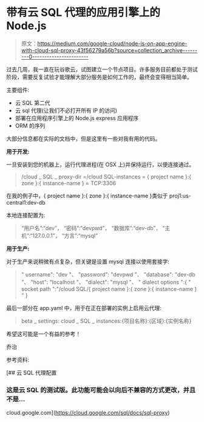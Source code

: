 # 带有云 SQL 代理的应用引擎上的 Node.js

> 原文：<https://medium.com/google-cloud/node-js-on-app-engine-with-cloud-sql-proxy-43f56279a56b?source=collection_archive---------0----------------------->

过去几周，我一直在玩谷歌云，试图建立一个节点项目。许多服务目前都处于测试阶段，需要反复试验才能理解大部分服务是如何工作的，最终会变得相当简单。

主要组件:

*   云 SQL 第二代
*   云 sql 代理(让我们不必打开所有 IP 的访问)
*   部署在应用程序引擎上的 Node.js express 应用程序
*   ORM 的序列

大部分信息都在实际的文档中，但是这里有一些对我有用的代码。

**用于开发:**

一旦安装到您的机器上，运行代理进程(在 OSX 上)并保持运行，以便连接通过。

> /cloud _ SQL _ proxy-dir =/cloud SQL-instances = { project name }:{ zone }:{ instance-name } = TCP:3306

在我的例子中，{ project name }:{ zone }:{ instance-name }类似于 proj1:us-central1:dev-db

本地连接配置为:

> “用户名”:“dev”，
> “密码”:“devpwd”，
> “数据库”:“dev-db”，
> “主机”:“127.0.0.1”，
> “方言”:“mysql”

**用于生产:**

对于生产来说稍微有点复杂，但关键是设置 mysql 连接以使用套接字:

> " username": "dev "、
> "password": "devpwd "、
> "database": "dev-db "、
> "host": "localhost "、
> "dialect": "mysql "、
> " dialect options ":{
> " socket path ":"/cloud SQL/{ project name }:{ zone }:{ instance-name } "
> }

最后一部分在 app.yaml 中，用于在正在部署的实例上启用云代理:

> beta _ settings:
> cloud _ SQL _ instances:{项目名称}:{区域}:{实例名称}

希望这可能是一个有益的参考！

乔治

参考资料:

[](https://cloud.google.com/sql/docs/sql-proxy) [## 云 SQL 代理配置

### 这是云 SQL 的测试版。此功能可能会以向后不兼容的方式更改，并且不是…

cloud.google.com](https://cloud.google.com/sql/docs/sql-proxy)